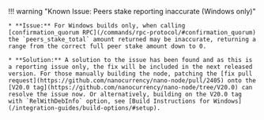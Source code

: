 !!! warning "Known Issue: Peers stake reporting inaccurate (Windows only)"

    * **Issue:** For Windows builds only, when calling [confirmation_quorum RPC](/commands/rpc-protocol/#confirmation_quorum) the `peers_stake_total` amount returned may be inaccurate, returning a range from the correct full peer stake amount down to 0.

    * **Solution:** A solution to the issue has been found and as this is a reporting issue only, the fix will be included in the next released version. For those manually building the node, patching the [fix pull request](https://github.com/nanocurrency/nano-node/pull/2405) onto the [V20.0 tag](https://github.com/nanocurrency/nano-node/tree/V20.0) can resolve the issue now. Or alternatively, building on the V20.0 tag with `RelWithDebInfo` option, see [Build Instructions for Windows](/integration-guides/build-options/#setup).
